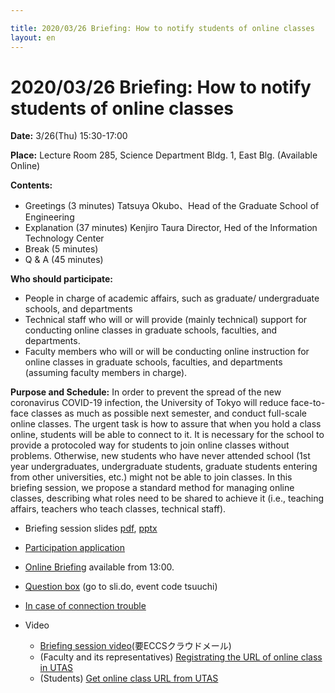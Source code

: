 ```yaml
---

title: 2020/03/26 Briefing: How to notify students of online classes
layout: en
---
```


# 2020/03/26  Briefing: How to notify students of online classes

**Date:** 3/26(Thu) 15:30-17:00 

**Place:**  Lecture Room 285, Science Department Bldg. 1, East Blg. (Available Online)

**Contents:**
 * Greetings (3 minutes) Tatsuya Okubo、Head of the Graduate School of Engineering
 * Explanation (37 minutes) Kenjiro Taura Director, Hed of the Information Technology Center
 * Break (5 minutes)
 * Q & A (45 minutes) 

**Who should participate:**
 * People in charge of academic affairs, such as graduate/ undergraduate schools, and departments
 * Technical staff who will or will provide (mainly technical) support for conducting online classes in graduate schools, faculties, and departments.
 * Faculty members who will or will be conducting online instruction for online classes in graduate schools, faculties, and departments (assuming faculty members in charge).

**Purpose and Schedule:** In order to prevent the spread of the new coronavirus COVID-19 infection, the University of Tokyo will reduce face-to-face classes as much as possible next semester, and conduct full-scale online classes. The urgent task is how to assure that when you hold a class online, students will be able to connect to it.  It is necessary for the school to provide a protocoled way for students to join online classes without problems. Otherwise, new students who have never attended school (1st year undergraduates, undergraduate students, graduate students entering from other universities, etc.) might not be able to join classes. In this briefing session, we propose a standard method for managing online classes, describing what roles need to be shared to achieve it (i.e., teaching affairs, teachers who teach classes, technical staff).

* Briefing session slides [pdf](notification.pdf), [pptx](notification.pptx)
* [Participation application](https://tinyurl.com/vzfpuv8)
* [Online Briefing](https://tinyurl.com/sfru5xl) available from 13:00.
* [Question box](https://sli.do/event/5lger88n/questions) (go to sli.do, event code tsuuchi)
* [In case of connection trouble](https://tinyurl.com/rpf3brz)

* Video
  * [Briefing session video](https://drive.google.com/open?id=1BsaPc-qBNUQOAB4wXP09SyrMIKuraPGv)(要ECCSクラウドメール)
  * (Faculty and its representatives) [Registrating the URL of online class in UTAS](https://youtu.be/rlHrutdrjbo)
  * (Students) [Get online class URL from UTAS](https://youtu.be/J9dnXmFiIcI)


<!--
* [UTokyo AccountでExcelシートへアクセスする実験](https://univtokyo-my.sharepoint.com/:x:/g/personal/2615215597_utac_u-tokyo_ac_jp/EZN59-QgxfpHg7NX8Vc89wsBVE5wxTBpno2Z05UCwbkLUA?e=FaRkgq)
-->
